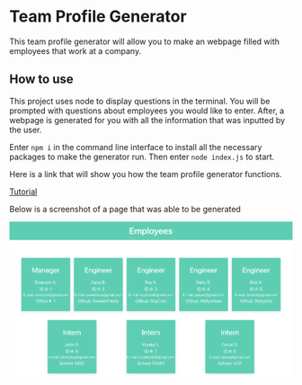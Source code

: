 # Team Profile Generator

This team profile generator will allow you to make an webpage filled with employees that work at a company.

## How to use

This project uses node to display questions in the terminal. You will be prompted with questions about employees you would like to enter. After, a webpage is generated for you with all the information that was inputted by the user. 

Enter `npm i` in the command line interface to install all the necessary packages to make the generator run. Then enter `node index.js` to start. 

Here is a link that will show you how the team profile generator functions.

[Tutorial](https://drive.google.com/file/d/1Xnp6dmwHXeLb1XYypS9IYLxOhPTQKY8k/view?usp=sharing)

Below is a screenshot of a page that was able to be generated 

![Screenshot of Generated Page](/src/TeamProfileSS.png)